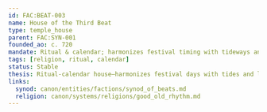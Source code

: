 ```yaml
---
id: FAC:BEAT-003
name: House of the Third Beat
type: temple_house
parent: FAC:SYN-001
founded_ao: c. 720
mandate: Ritual & calendar; harmonizes festival timing with tideways and seasonal lanes.
tags: [religion, ritual, calendar]
status: Stable
thesis: Ritual-calendar house—harmonizes festival days with tides and lanes; keeps the civic-temple calendar in tune.
links:
  synod: canon/entities/factions/synod_of_beats.md
  religion: canon/systems/religions/good_old_rhythm.md
---
```

